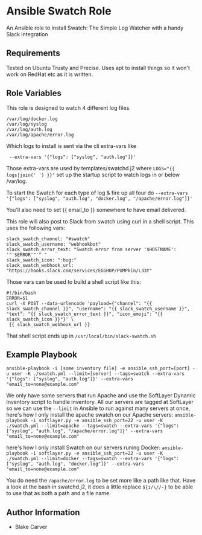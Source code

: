 Ansible Swatch Role
=========

An Ansible role to install Swatch: The Simple Log Watcher with a handy Slack integration

Requirements
------------

Tested on Ubuntu Trusty and Precise. Uses apt to install things so it won't work on RedHat etc as it is written.

Role Variables
--------------

This role is designed to watch 4 different log files.

```
/var/log/docker.log
/var/log/syslog
/var/log/auth.log
/var/log/apache/error.log
```

Which logs to install is sent via the cli extra-vars like

``` --extra-vars '{"logs": ["syslog", "auth.log"]}'```

Those extra-vars are used by templates/swatchd.j2 where `LOGS="{{ logs|join(' ') }}"` set up the startup script to watch logs in or below /var/log.

To start the Swatch for each type of log & fire up all four do 
```--extra-vars '{"logs": ["syslog", "auth.log", "docker.log", "/apache/error.log"]}'```


You'll also need to set {{ email_to }} somewhere to have email delivered.

This role will also post to Slack from swatch using curl in a shell script. This uses the following vars:
```
slack_swatch_channel: "#swatch"
slack_swatch_username: "webhookbot"
slack_swatch_error_text: "Swatch error from server '$HOSTNAME': '"'$ERROR'"'" " 
slack_swatch_icon: ":bug:"  
slack_swatch_webhook_url: "https://hooks.slack.com/services/EGGHOP/PUMPkin/L33t"
```

Those vars can be used to build a shell script like this:
```
#!/bin/bash
ERROR=$1
curl -X POST --data-urlencode 'payload={"channel": "{{ slack_swatch_channel }}", "username": "{{ slack_swatch_username }}", "text": "{{ slack_swatch_error_text }}", "icon_emoji": "{{ slack_swatch_icon }}"}' \
 {{ slack_swatch_webhook_url }}

```
That shell script ends up in `/usr/local/bin/slack-swatch.sh`

Example Playbook
----------------

```ansible-playbook -i [some inventory file] -e ansible_ssh_port=[port] -u user -K ./swatch.yml --limit=[server] --tags=swatch --extra-vars '{"logs": ["syslog", "auth.log"]}' --extra-vars "email_to=none@example.com" ```

We only have some servers that run Apache and use the SoftLayer Dynamic Inventory script to handle inventory. All our servers are tagged at SoftLayer so we can use the `--limit` in Ansible to run against many servers at once, here's how I only install the apache swatch on our Apache servers:
```ansible-playbook -i softlayer.py -e ansible_ssh_port=22 -u user -K ./swatch.yml --limit=apache --tags=swatch --extra-vars '{"logs": ["syslog", "auth.log", "/apache/error.log"]}' --extra-vars "email_to=none@example.com"```

here's how I only install Swatch on our servers runing Docker:
```ansible-playbook -i softlayer.py -e ansible_ssh_port=22 -u user -K ./swatch.yml --limit=docker --tags=swatch --extra-vars '{"logs": ["syslog", "auth.log", "docker.log"]}' --extra-vars "email_to=none@example.com"```


You do need the `/apache/error.log` to be set more like a path like that. Have a look at the bash in swatchd.j2, it does a little replace `${i/\//-}` to be able to use that as
both a path and a file name. 

Author Information
------------------

- Blake Carver
